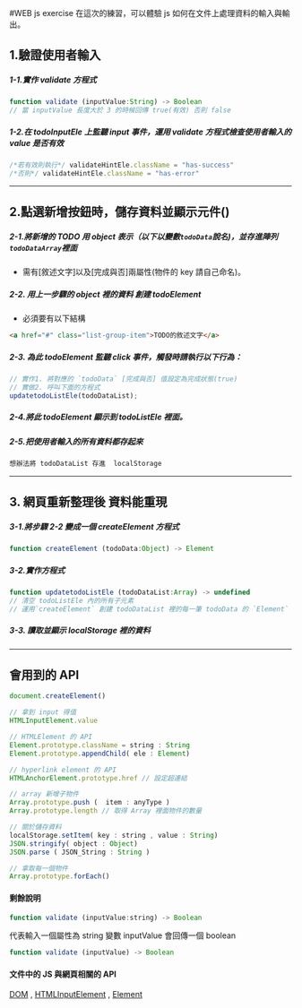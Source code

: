 
#WEB js exercise
在這次的練習，可以體驗 js 如何在文件上處理資料的輸入與輸出。



## 1.驗證使用者輸入

##### 1-1.實作 validate 方程式
```javascript
function validate (inputValue:String) -> Boolean
// 當 inputValue 長度大於 3 的時候回傳 true(有效) 否則 false
```

##### 1-2.在 todoInputEle 上監聽 input 事件，運用 validate 方程式檢查使用者輸入的 value 是否有效
```javascript
/*若有效則執行*/ validateHintEle.className = "has-success"
/*否則*/ validateHintEle.className = "has-error"
```
___

## 2.點選新增按鈕時，儲存資料並顯示元件()

##### 2-1.將新增的 TODO 用 object 表示（以下以變數`todoData`說名)，並存進陣列`todoDataArray`裡面
* 需有[敘述文字]以及[完成與否]兩屬性(物件的 key 請自己命名)。

##### 2-2. 用上一步驟的 object 裡的資料 創建 todoElement
* 必須要有以下結構
```html
<a href="#" class="list-group-item">TODO的敘述文字</a>
```

##### 2-3. 為此 todoElement 監聽 click 事件，觸發時請執行以下行為：
```javascript
// 實作1. 將對應的 `todoData` [完成與否] 值設定為完成狀態(true)
// 實做2. 呼叫下面的方程式
updatetodoListEle(todoDataList);
```

##### 2-4.將此 todoElement 顯示到 todoListEle 裡面。

##### 2-5.把使用者輸入的所有資料都存起來
```javascript
想辦法將 todoDataList 存進  localStorage
```

___

## 3. 網頁重新整理後 資料能重現

##### 3-1.將步驟 2-2 變成一個 createElement 方程式
```javascript
function createElement (todoData:Object) -> Element
```

##### 3-2.實作方程式
```javascript
function updatetodoListEle (todoDataList:Array) -> undefined
// 清空 todoListEle 內的所有子元素
// 運用`createElement` 創建 todoDataList 裡的每一筆 todoData 的 `Element`
```

##### 3-3. 讀取並顯示 localStorage 裡的資料

___





## 會用到的 API

```javascript
document.createElement()

// 拿到 input 得值
HTMLInputElement.value  

// HTMLElement 的 API
Element.prototype.className = string : String
Element.prototype.appendChild( ele : Element)

// hyperlink element 的 API
HTMLAnchorElement.prototype.href // 設定超連結

// array 新增子物件
Array.prototype.push (  item : anyType )
Array.prototype.length // 取得 Array 裡面物件的數量

// 關於儲存資料
localStorage.setItem( key : string , value : String)
JSON.stringify( object : Object)
JSON.parse ( JSON_String : String )

// 拿取每一個物件
Array.prototype.forEach()
```





#### 剩餘說明
```javascript
function validate (inputValue:string) -> Boolean
```
代表輸入一個屬性為 string 變數 inputValue 會回傳一個 boolean
```javascript
function validate (inputValue) -> Boolean
```


#### 文件中的 JS 與網頁相關的 API

[DOM](https://developer.mozilla.org/en-US/docs/Web/API/Document) , [HTMLInputElement](https://developer.mozilla.org/zh-TW/docs/Web/API/HTMLInputElement) ,
[Element](https://developer.mozilla.org/en-US/docs/Web/API/Element)
